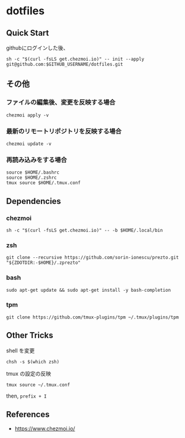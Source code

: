 # dotfiles

## Quick Start

githubにログインした後、

```
sh -c "$(curl -fsLS get.chezmoi.io)" -- init --apply git@github.com:$GITHUB_USERNAME/dotfiles.git
```

## その他

### ファイルの編集後、変更を反映する場合

```
chezmoi apply -v 
```

### 最新のリモートリポジトリを反映する場合

```
chezmoi update -v
```

### 再読み込みをする場合

```
source $HOME/.bashrc
source $HOME/.zshrc
tmux source $HOME/.tmux.conf
```

## Dependencies

### chezmoi

```
sh -c "$(curl -fsLS get.chezmoi.io)" -- -b $HOME/.local/bin
```

### zsh

```
git clone --recursive https://github.com/sorin-ionescu/prezto.git "${ZDOTDIR:-$HOME}/.zprezto"
```

### bash

```
sudo apt-get update && sudo apt-get install -y bash-completion
```

### tpm

```
git clone https://github.com/tmux-plugins/tpm ~/.tmux/plugins/tpm
```

## Other Tricks

shell を変更

```
chsh -s $(which zsh)
```

tmux の設定の反映

```
tmux source ~/.tmux.conf
```

then, `prefix + I`

## References

- https://www.chezmoi.io/
